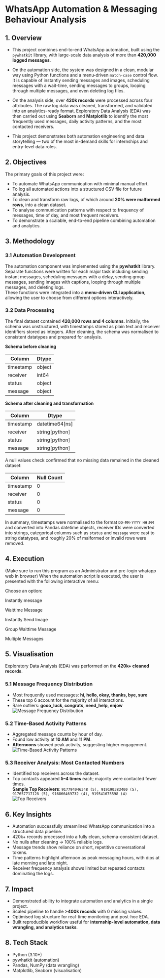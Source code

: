 # WhatsApp Automation & Messaging Behaviour Analysis  

## 1. Overview  
- This project combines end-to-end WhatsApp automation, built using the `pywhatkit` library, with large-scale data analysis of more than **420,000 logged messages**.  

- On the automation side, the system was designed in a clean, modular way using Python functions and a menu-driven `match-case` control flow. It is capable of instantly sending messages and images, scheduling messages with a wait-time, sending messages to groups, looping through multiple messages, and even deleting log files.  

- On the analysis side, over **420k records** were processed across four attributes. The raw log data was cleaned, transformed, and validated into an analytics-ready format. Exploratory Data Analysis (EDA) was then carried out using **Seaborn** and **Matplotlib** to identify the most frequently used messages, daily activity patterns, and the most contacted receivers.  

- This project demonstrates both automation engineering and data storytelling — two of the most in-demand skills for internships and entry-level data roles.  



## 2. Objectives  
The primary goals of this project were:  
- To automate WhatsApp communication with minimal manual effort.  
- To log all automated actions into a structured CSV file for future analysis.  
- To clean and transform raw logs, of which around **20% were malformed rows**, into a clean dataset.  
- To analyse communication patterns with respect to frequency of messages, time of day, and most frequent receivers.  
- To demonstrate a scalable, end-to-end pipeline combining automation and analytics.  



## 3. Methodology  

### 3.1 Automation Development  
The automation component was implemented using the **pywhatkit** library. Separate functions were written for each major task including sending instant messages, scheduling messages with a delay, sending group messages, sending images with captions, looping through multiple messages, and deleting logs.  
These functions were integrated into a **menu-driven CLI application**, allowing the user to choose from different options interactively.  

### 3.2 Data Processing  
The final dataset contained **420,000 rows and 4 columns**. Initially, the schema was unstructured, with timestamps stored as plain text and receiver identifiers stored as integers. After cleaning, the schema was normalised to consistent datatypes and prepared for analysis.  

**Schema before cleaning**  

| Column    | Dtype   |  
|-----------|---------|  
| timestamp | object  |  
| receiver  | int64   |  
| status    | object  |  
| message   | object  |  

**Schema after cleaning and transformation**  

| Column    | Dtype             |  
|-----------|------------------|  
| timestamp | datetime64[ns]   |  
| receiver  | string[python]   |  
| status    | string[python]   |  
| message   | string[python]   |  

A null values check confirmed that no missing data remained in the cleaned dataset:  

| Column    | Null Count |  
|-----------|------------|  
| timestamp | 0          |  
| receiver  | 0          |  
| status    | 0          |  
| message   | 0          |  

In summary, timestamps were normalised to the format `DD-MM-YYYY HH:MM` and converted into Pandas datetime objects, receiver IDs were converted into strings, categorical columns such as `status` and `message` were cast to string datatypes, and roughly 20% of malformed or invalid rows were removed.  



## 4. Execution  
(Make sure to run this program as an Administrator and pre-login whatapp web in browser)
When the automation script is executed, the user is presented with the following interactive menu:  

Choose an option:

Instantly message

Waittime Message

Instantly Send Image

Group Waittime Message

Multiple Messages



## 5. Visualisation  

Exploratory Data Analysis (EDA) was performed on the **420k+ cleaned records**.  

### 5.1 Message Frequency Distribution  
- Most frequently used messages: **hi, hello, okay, thanks, bye, sure**  
- These top 6 account for the majority of all interactions.  
- Rare outliers: **gooo_luck, congrats, need_help, enjow**  
![Message Frequency Distribution](link_to_message_frequency_plot)  

### 5.2 Time-Based Activity Patterns  
- Aggregated message counts by hour of day.  
- Found low activity at **10 AM** and **11 PM**.  
- **Afternoons** showed peak activity, suggesting higher engagement.  
![Time-Based Activity Patterns](link_to_time_activity_plot)  

### 5.3 Receiver Analysis: Most Contacted Numbers  
- Identified top receivers across the dataset.  
- Top contacts appeared **5–4 times** each; majority were contacted fewer times.  
**Sample Top Receivers**: `917794046348 (5), 919190383400 (5), 917657717128 (5), 916866469732 (4), 919541675598 (4)`  
![Top Receivers](link_to_top_receivers_plot)  


## 6. Key Insights  
- Automation successfully streamlined WhatsApp communication into a structured data pipeline.  
- 420k+ records processed into a fully clean, schema-consistent dataset.  
- No nulls after cleaning → 100% reliable logs.  
- Message trends show reliance on short, repetitive conversational tokens.  
- Time patterns highlight afternoon as peak messaging hours, with dips at late morning and late night.  
- Receiver frequency analysis shows limited but repeated contacts dominating the logs.  



## 7. Impact  
- Demonstrated ability to integrate automation and analytics in a single project.  
- Scaled pipeline to handle **>400k records** with 0 missing values.  
- Optimised log structure for real-time monitoring and post-hoc EDA.  
- Built reproducible workflow useful for **internship-level automation, data wrangling, and analytics tasks**.  



## 8. Tech Stack  
- Python (3.10+)  
- pywhatkit (automation)  
- Pandas, NumPy (data wrangling)  
- Matplotlib, Seaborn (visualisation)  




















